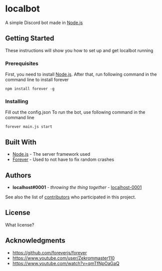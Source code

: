 # localbot

A simple Discord bot made in [Node.js](https://nodejs.org/en/)

## Getting Started

These instructions will show you how to set up and get localbot running

### Prerequisites

First, you need to install [Node.js](https://nodejs.org/en/).
After that, run following command in the command line to install forever

```
npm install forever -g
```

### Installing

Fill out the config.json
To run the bot, use following command in the command line 
```
forever main.js start
```

## Built With

* [Node.js](https://nodejs.org/en/) - The server framework used
* [Forever](https://github.com/foreverjs/forever) - Used to not have to fix random crashes


## Authors

* **localhost#0001** - *throwing the thing together* - [localhost-0001](https://github.com/localhost-0001)

See also the list of [contributors](https://github.com/localhost-0001/localbot/contributors) who participated in this project.

## License

What license?

## Acknowledgments

* https://github.com/foreverjs/forever
* https://www.youtube.com/user/Zekrommaster110
* https://www.youtube.com/watch?v=qmTfNpOaGaQ


